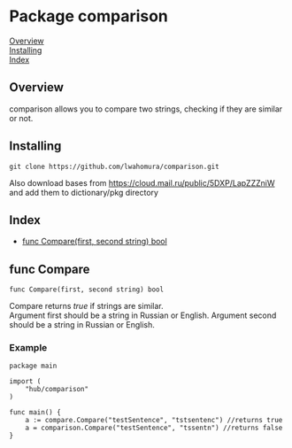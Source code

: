 # Package comparison

[Overview](#overview)  
[Installing](#installing)  
[Index](#index)   

## Overview
comparison allows you to compare two strings, checking if they are similar or not.

## Installing
````
git clone https://github.com/lwahomura/comparison.git
````
Also download bases from https://cloud.mail.ru/public/5DXP/LapZZZniW and add them to dictionary/pkg directory

## Index

- [func Compare(first, second string) bool](#func-compare)

## func Compare
````
func Compare(first, second string) bool
````  
Compare returns *true* if strings are similar.  
Argument first should be a string in Russian or English.
Argument second should be a string in Russian or English.
### Example
````
package main

import (
	"hub/comparison"
)

func main() {
	a := compare.Compare("testSentence", "tstsentenc") //returns true
	a = comparison.Compare("testSentence", "tssentn") //returns false
}

````